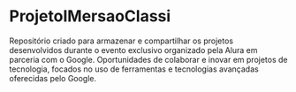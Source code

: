 # ProjetoIMersaoClassi
Repositório criado para armazenar e compartilhar os projetos desenvolvidos durante o evento exclusivo organizado pela Alura em parceria com o Google. Oportunidades de colaborar e inovar em projetos de tecnologia, focados no uso de ferramentas e tecnologias avançadas oferecidas pelo Google.
